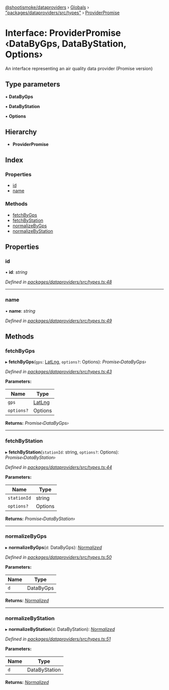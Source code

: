 [@shootismoke/dataproviders](../README.md) › [Globals](../globals.md) › ["packages/dataproviders/src/types"](../modules/_packages_dataproviders_src_types_.md) › [ProviderPromise](_packages_dataproviders_src_types_.providerpromise.md)

# Interface: ProviderPromise ‹**DataByGps, DataByStation, Options**›

An interface representing an air quality data provider (Promise version)

## Type parameters

▪ **DataByGps**

▪ **DataByStation**

▪ **Options**

## Hierarchy

* **ProviderPromise**

## Index

### Properties

* [id](_packages_dataproviders_src_types_.providerpromise.md#id)
* [name](_packages_dataproviders_src_types_.providerpromise.md#name)

### Methods

* [fetchByGps](_packages_dataproviders_src_types_.providerpromise.md#fetchbygps)
* [fetchByStation](_packages_dataproviders_src_types_.providerpromise.md#fetchbystation)
* [normalizeByGps](_packages_dataproviders_src_types_.providerpromise.md#normalizebygps)
* [normalizeByStation](_packages_dataproviders_src_types_.providerpromise.md#normalizebystation)

## Properties

###  id

• **id**: *string*

*Defined in [packages/dataproviders/src/types.ts:48](https://github.com/shootismoke/common/blob/c0e7829/packages/dataproviders/src/types.ts#L48)*

___

###  name

• **name**: *string*

*Defined in [packages/dataproviders/src/types.ts:49](https://github.com/shootismoke/common/blob/c0e7829/packages/dataproviders/src/types.ts#L49)*

## Methods

###  fetchByGps

▸ **fetchByGps**(`gps`: [LatLng](_packages_dataproviders_src_types_.latlng.md), `options?`: Options): *Promise‹DataByGps›*

*Defined in [packages/dataproviders/src/types.ts:43](https://github.com/shootismoke/common/blob/c0e7829/packages/dataproviders/src/types.ts#L43)*

**Parameters:**

Name | Type |
------ | ------ |
`gps` | [LatLng](_packages_dataproviders_src_types_.latlng.md) |
`options?` | Options |

**Returns:** *Promise‹DataByGps›*

___

###  fetchByStation

▸ **fetchByStation**(`stationId`: string, `options?`: Options): *Promise‹DataByStation›*

*Defined in [packages/dataproviders/src/types.ts:44](https://github.com/shootismoke/common/blob/c0e7829/packages/dataproviders/src/types.ts#L44)*

**Parameters:**

Name | Type |
------ | ------ |
`stationId` | string |
`options?` | Options |

**Returns:** *Promise‹DataByStation›*

___

###  normalizeByGps

▸ **normalizeByGps**(`d`: DataByGps): *[Normalized](../modules/_packages_dataproviders_src_types_.md#normalized)*

*Defined in [packages/dataproviders/src/types.ts:50](https://github.com/shootismoke/common/blob/c0e7829/packages/dataproviders/src/types.ts#L50)*

**Parameters:**

Name | Type |
------ | ------ |
`d` | DataByGps |

**Returns:** *[Normalized](../modules/_packages_dataproviders_src_types_.md#normalized)*

___

###  normalizeByStation

▸ **normalizeByStation**(`d`: DataByStation): *[Normalized](../modules/_packages_dataproviders_src_types_.md#normalized)*

*Defined in [packages/dataproviders/src/types.ts:51](https://github.com/shootismoke/common/blob/c0e7829/packages/dataproviders/src/types.ts#L51)*

**Parameters:**

Name | Type |
------ | ------ |
`d` | DataByStation |

**Returns:** *[Normalized](../modules/_packages_dataproviders_src_types_.md#normalized)*
